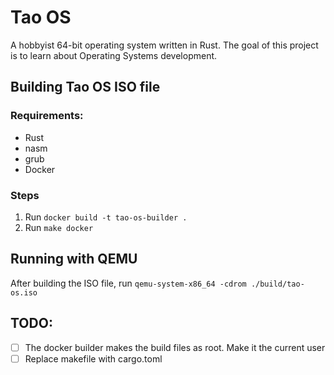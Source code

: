 # Tao OS

A hobbyist 64-bit operating system written in Rust. The goal of this project is to learn about Operating Systems development. 

## Building Tao OS ISO file

### Requirements:
- Rust
- nasm
- grub
- Docker

### Steps

1. Run `docker build -t tao-os-builder .`
2. Run `make docker` 

## Running with QEMU

After building the ISO file, run `qemu-system-x86_64 -cdrom ./build/tao-os.iso`

## TODO:

- [ ] The docker builder makes the build files as root. Make it the current user
- [ ] Replace makefile with cargo.toml
